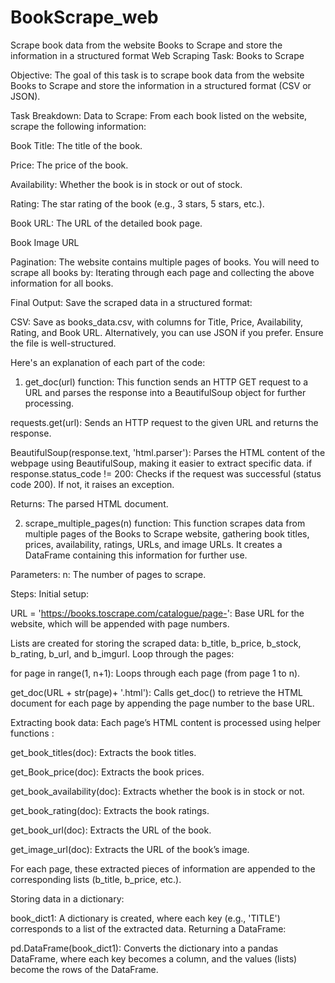 # BookScrape_web
Scrape book data from the website Books to Scrape and store the information in a structured format
Web Scraping Task: Books to Scrape


Objective:
The goal of this task is to scrape book data from the website Books to Scrape and store the information in a structured format (CSV or JSON).



Task Breakdown:
Data to Scrape: From each book listed on the website, scrape the following information:

Book Title: The title of the book.

Price: The price of the book.

Availability: Whether the book is in stock or out of stock.

Rating: The star rating of the book (e.g., 3 stars, 5 stars, etc.).

Book URL: The URL of the detailed book page.

Book Image URL


Pagination: The website contains multiple pages of books. You will need to scrape all books by:
Iterating through each page and collecting the above information for all books.


Final Output: Save the scraped data in a structured format:


CSV: Save as books_data.csv, with columns for Title, Price, Availability, Rating, and Book URL.
Alternatively, you can use JSON if you prefer. Ensure the file is well-structured.



Here's an explanation of each part of the code:

1. get_doc(url) function:
This function sends an HTTP GET request to a URL and parses the response into a BeautifulSoup object for further processing.

requests.get(url): Sends an HTTP request to the given URL and returns the response.

BeautifulSoup(response.text, 'html.parser'): Parses the HTML content of the webpage using BeautifulSoup, making it easier to extract specific data.
if response.status_code != 200: Checks if the request was successful (status code 200). If not, it raises an exception.

Returns: The parsed HTML document.



2. scrape_multiple_pages(n) function:
This function scrapes data from multiple pages of the Books to Scrape website, gathering book titles, prices, availability, ratings, URLs, and image URLs. It creates a DataFrame containing this information for further use.

Parameters:
n: The number of pages to scrape.


Steps:
Initial setup:

URL = 'https://books.toscrape.com/catalogue/page-': Base URL for the website, which will be appended with page numbers.

Lists are created for storing the scraped data: b_title, b_price, b_stock, b_rating, b_url, and b_imgurl.
Loop through the pages:

for page in range(1, n+1): Loops through each page (from page 1 to n).

get_doc(URL + str(page)+ '.html'): Calls get_doc() to retrieve the HTML document for each page by appending the page number to the base URL.

Extracting book data:
Each page’s HTML content is processed using helper functions :

get_book_titles(doc): Extracts the book titles.

get_Book_price(doc): Extracts the book prices.

get_book_availability(doc): Extracts whether the book is in stock or not.

get_book_rating(doc): Extracts the book ratings.

get_book_url(doc): Extracts the URL of the book.

get_image_url(doc): Extracts the URL of the book’s image.

For each page, these extracted pieces of information are appended to the corresponding lists (b_title, b_price, etc.).

Storing data in a dictionary:

book_dict1: A dictionary is created, where each key (e.g., 'TITLE') corresponds to a list of the extracted data.
Returning a DataFrame:

pd.DataFrame(book_dict1): Converts the dictionary into a pandas DataFrame, where each key becomes a column, and the values (lists) become the rows of the DataFrame.
